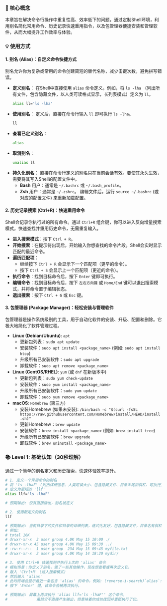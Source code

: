 ### 🎯 核心概念
本章旨在解决命令行操作中重复性高、效率低下的问题，通过定制Shell环境，利用别名简化常用命令、历史记录快速重用指令，以及包管理器便捷安装和管理软件，从而大幅提升工作效率与体验。

### 💡 使用方式

#### 1. 别名 (Alias)：自定义命令快捷方式
别名允许你为复杂或常用的命令创建简短的替代名称，减少击键次数，避免拼写错误。

*   **定义别名**：
    在Shell中直接使用 `alias` 命令定义。例如，将 `ls -lha` （列出所有文件，包含隐藏文件，以人类可读格式显示，长列表模式）定义为 `ll`。
    ```bash
    alias ll='ls -lha'
    ```
*   **使用别名**：
    定义后，直接在命令行输入 `ll` 即可执行 `ls -lha`。
    ```bash
    ll
    ```
*   **查看已定义别名**：
    ```bash
    alias
    ```
*   **取消别名**：
    ```bash
    unalias ll
    ```
*   **持久化别名**：
    直接在命令行定义的别名只在当前会话有效。要使其永久生效，需要将其写入Shell的配置文件中。
    *   **Bash** 用户：通常是 `~/.bashrc` 或 `~/.bash_profile`。
    *   **Zsh** 用户：通常是 `~/.zshrc`。
    编辑文件后，运行 `source ~/.bashrc` (或对应的配置文件) 来重新加载配置。

#### 2. 历史记录搜索 (Ctrl+R)：快速重用命令
Shell会记录你执行过的所有命令。通过 `Ctrl+R` 组合键，你可以进入反向增量搜索模式，快速查找并重用历史命令，无需重复输入。

*   **进入搜索模式**：按下 `Ctrl + R`。
*   **开始搜索**：在提示符出现后，开始输入你想查找的命令片段。Shell会实时显示匹配的最近命令。
*   **遍历匹配项**：
    *   继续按下 `Ctrl + R` 会显示下一个匹配项（更早的命令）。
    *   按下 `Ctrl + S` 会显示上一个匹配项（更近的命令）。
*   **执行命令**：找到目标命令后，按下 `Enter` 键即可执行。
*   **编辑命令**：找到目标命令后，按下 `左右方向键` 或 `Home/End` 键可以退出搜索模式，并将命令置于编辑状态。
*   **退出搜索**：按下 `Ctrl + G` 或 `Esc` 键。

#### 3. 包管理器 (Package Manager)：轻松安装与管理软件
包管理器是操作系统级别的工具，用于自动化软件的安装、升级、配置和删除。它极大地简化了软件管理过程。

*   **Linux (Debian/Ubuntu)**: `apt`
    *   更新包列表：`sudo apt update`
    *   安装软件：`sudo apt install <package_name>` (例如: `sudo apt install htop`)
    *   升级所有已安装软件：`sudo apt upgrade`
    *   卸载软件：`sudo apt remove <package_name>`
*   **Linux (CentOS/RHEL)**: `yum` (或 `dnf` 在新版本中)
    *   更新包列表：`sudo yum check-update`
    *   安装软件：`sudo yum install <package_name>`
    *   升级所有已安装软件：`sudo yum update`
    *   卸载软件：`sudo yum remove <package_name>`
*   **macOS**: `Homebrew` (第三方)
    *   安装Homebrew (如果未安装): `/bin/bash -c "$(curl -fsSL https://raw.githubusercontent.com/Homebrew/install/HEAD/install.sh)"`
    *   更新Homebrew：`brew update`
    *   安装软件：`brew install <package_name>` (例如: `brew install tree`)
    *   升级所有已安装软件：`brew upgrade`
    *   卸载软件：`brew uninstall <package_name>`

### 📚 Level 1: 基础认知（30秒理解）
通过一个简单的别名定义和历史搜索，快速体验效率提升。

```bash
# 1. 定义一个常用命令的别名
# 将 'ls -lhaF' (列出详细信息、人类可读大小、包含隐藏文件、目录末尾加斜杠、可执行文件末尾加星号)
# 定义为更短的 'llf'
alias llf='ls -lhaF'

# 预期输出: 没有直接输出，别名被定义

# 2. 使用新定义的别名
llf

# 预期输出: 当前目录下的文件和目录的详细列表，格式化友好，包含隐藏文件，目录名有斜杠等。
# 例如:
# total 16K
# drwxr-xr-x  3 user group 4.0K May 15 10:00 ./
# drwxr-xr-x 45 user group 4.0K May 15 09:30 ../
# -rw-r--r--  1 user group  234 May 15 09:45 myfile.txt
# drwxr-xr-x  2 user group 4.0K May 14 18:20 mydir/

# 3. 使用 Ctrl+R 快速找到并执行上次的 'alias' 命令
# 模拟场景：你定义了别名，做了一些其他操作，现在想查看或再次定义它。
# 敲入 'Ctrl+R' (进入搜索模式)
# 然后输入 'alias'
# 此时终端会显示最近一条包含 'alias' 的命令，例如: (reverse-i-search)`alias`: alias llf='ls -lhaF'
# 按下 'Enter' 键，该命令会被再次执行。

# 预期输出: 屏幕上再次执行 'alias llf='ls -lhaF'' 这个命令，
#             虽然它不直接产生输出，但意味着你成功找回并重新执行了它。
```
